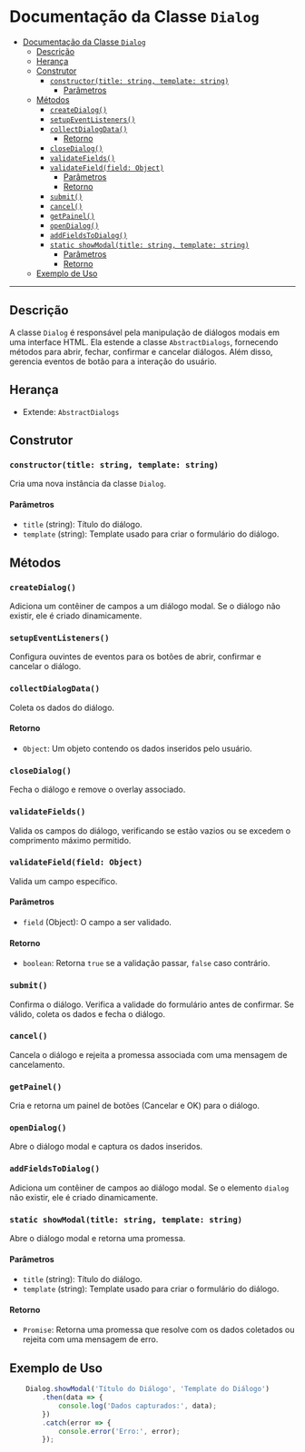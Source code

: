 # Documentação da Classe `Dialog`

- [Documentação da Classe `Dialog`](#documentação-da-classe-dialog)
  - [Descrição](#descrição)
  - [Herança](#herança)
  - [Construtor](#construtor)
    - [`constructor(title: string, template: string)`](#constructortitle-string-template-string)
      - [Parâmetros](#parâmetros)
  - [Métodos](#métodos)
    - [`createDialog()`](#createdialog)
    - [`setupEventListeners()`](#setupeventlisteners)
    - [`collectDialogData()`](#collectdialogdata)
      - [Retorno](#retorno)
    - [`closeDialog()`](#closedialog)
    - [`validateFields()`](#validatefields)
    - [`validateField(field: Object)`](#validatefieldfield-object)
      - [Parâmetros](#parâmetros-1)
      - [Retorno](#retorno-1)
    - [`submit()`](#submit)
    - [`cancel()`](#cancel)
    - [`getPainel()`](#getpainel)
    - [`openDialog()`](#opendialog)
    - [`addFieldsToDialog()`](#addfieldstodialog)
    - [`static showModal(title: string, template: string)`](#static-showmodaltitle-string-template-string)
      - [Parâmetros](#parâmetros-2)
      - [Retorno](#retorno-2)
  - [Exemplo de Uso](#exemplo-de-uso)

---

## Descrição

A classe `Dialog` é responsável pela manipulação de diálogos modais em uma interface HTML. Ela estende a classe `AbstractDialogs`, fornecendo métodos para abrir, fechar, confirmar e cancelar diálogos. Além disso, gerencia eventos de botão para a interação do usuário.

## Herança

- Extende: `AbstractDialogs`

## Construtor

### `constructor(title: string, template: string)`

Cria uma nova instância da classe `Dialog`.

#### Parâmetros

- `title` (string): Título do diálogo.
- `template` (string): Template usado para criar o formulário do diálogo.

## Métodos

### `createDialog()`

Adiciona um contêiner de campos a um diálogo modal. Se o diálogo não existir, ele é criado dinamicamente.

### `setupEventListeners()`

Configura ouvintes de eventos para os botões de abrir, confirmar e cancelar o diálogo.

### `collectDialogData()`
Coleta os dados do diálogo.

#### Retorno

- `Object`: Um objeto contendo os dados inseridos pelo usuário.

### `closeDialog()`

Fecha o diálogo e remove o overlay associado.

### `validateFields()`

Valida os campos do diálogo, verificando se estão vazios ou se excedem o comprimento máximo permitido.

### `validateField(field: Object)`

Valida um campo específico.

#### Parâmetros

- `field` (Object): O campo a ser validado.

#### Retorno

- `boolean`: Retorna `true` se a validação passar, `false` caso contrário.

### `submit()`

Confirma o diálogo. Verifica a validade do formulário antes de confirmar. Se válido, coleta os dados e fecha o diálogo.

### `cancel()`

Cancela o diálogo e rejeita a promessa associada com uma mensagem de cancelamento.

### `getPainel()`

Cria e retorna um painel de botões (Cancelar e OK) para o diálogo.

### `openDialog()`

Abre o diálogo modal e captura os dados inseridos.

### `addFieldsToDialog()`

Adiciona um contêiner de campos ao diálogo modal. Se o elemento `dialog` não existir, ele é criado dinamicamente.

### `static showModal(title: string, template: string)`

Abre o diálogo modal e retorna uma promessa.

#### Parâmetros

- `title` (string): Título do diálogo.
- `template` (string): Template usado para criar o formulário do diálogo.

#### Retorno

- `Promise`: Retorna uma promessa que resolve com os dados coletados ou rejeita com uma mensagem de erro.

## Exemplo de Uso

```javascript
    Dialog.showModal('Título do Diálogo', 'Template do Diálogo')
        .then(data => {
            console.log('Dados capturados:', data);
        })
        .catch(error => {
            console.error('Erro:', error);
        });

```
